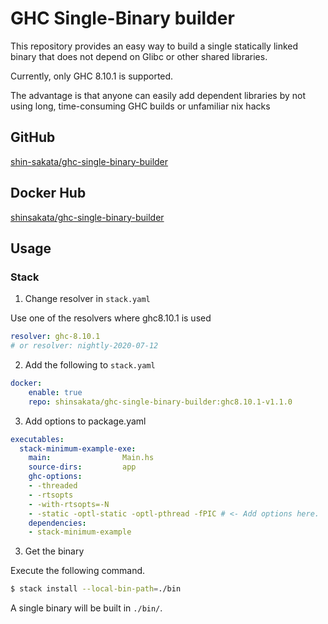 # GHC Single-Binary builder

This repository provides an easy way to build a single statically linked binary that does not depend on Glibc or other shared libraries.

Currently, only GHC 8.10.1 is supported.

The advantage is that anyone can easily add dependent libraries by not using long, time-consuming GHC builds or unfamiliar nix hacks

## GitHub

[shin-sakata/ghc-single-binary-builder](https://github.com/shin-sakata/ghc-single-binary-builder)

## Docker Hub

[shinsakata/ghc-single-binary-builder](https://hub.docker.com/repository/docker/shinsakata/ghc-single-binary-builder)

## Usage

### Stack

1. Change resolver in `stack.yaml`

Use one of the resolvers where ghc8.10.1 is used

```yaml:stack.yaml
resolver: ghc-8.10.1 
# or resolver: nightly-2020-07-12
```

2. Add the following to `stack.yaml`

```yaml:stack.yaml
docker:
    enable: true
    repo: shinsakata/ghc-single-binary-builder:ghc8.10.1-v1.1.0
```

3. Add options to package.yaml

```yaml:package.yaml
executables:
  stack-minimum-example-exe:
    main:                Main.hs
    source-dirs:         app
    ghc-options:
    - -threaded
    - -rtsopts
    - -with-rtsopts=-N
    - -static -optl-static -optl-pthread -fPIC # <- Add options here.
    dependencies:
    - stack-minimum-example
```

3. Get the binary

Execute the following command.

```sh
$ stack install --local-bin-path=./bin
```

A single binary will be built in `./bin/`.
